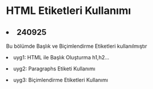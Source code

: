 <h1>HTML Etiketleri Kullanımı</h1>

<h2><li>240925</li></h2>
<p>Bu bölümde Başlık ve Biçimlendirme Etiketleri kullanılmıştır</p>
<p><li>uyg1: HTML ile Başlık Oluşturma h1,h2...</li></p>
<p><li>uyg2: Paragraphs Etiketi Kullanımı</li></p>
<p><li>uyg3: Biçimlendirme Etiketleri Kullanımı</li></p>
